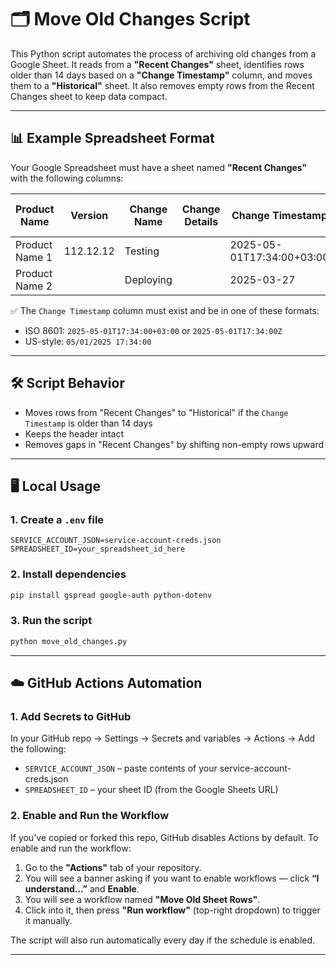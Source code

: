# 🗂 Move Old Changes Script

This Python script automates the process of archiving old changes from a Google Sheet. It reads from a **"Recent Changes"** sheet, identifies rows older than 14 days based on a **"Change Timestamp"** column, and moves them to a **"Historical"** sheet. It also removes empty rows from the Recent Changes sheet to keep data compact.

---

## 📊 Example Spreadsheet Format

Your Google Spreadsheet must have a sheet named **"Recent Changes"** with the following columns:

| Product Name   | Version | Change Name | Change Details | Change Timestamp            | End Change Timestamp | Change Type  | Component | Platform | Link | Comments |
|----------------|---------|-------------|----------------|------------------------------|-----------------------|--------------|-----------|----------|------|----------|
| Product Name 1 | 112.12.12 | Testing     |                | 2025-05-01T17:34:00+03:00    | 2025-05-22            | Full Rollout | Marketing | All      |      |          |
| Product Name 2 |           | Deploying   | | 2025-03-27              |                       | Full Rollout | Marketing | All      |      |          |

✅ The `Change Timestamp` column must exist and be in one of these formats:
- ISO 8601: `2025-05-01T17:34:00+03:00` or `2025-05-01T17:34:00Z`
- US-style: `05/01/2025 17:34:00`

---

## 🛠 Script Behavior

- Moves rows from "Recent Changes" to "Historical" if the `Change Timestamp` is older than 14 days
- Keeps the header intact
- Removes gaps in "Recent Changes" by shifting non-empty rows upward

---

## 🖥 Local Usage

### 1. Create a `.env` file

```env
SERVICE_ACCOUNT_JSON=service-account-creds.json
SPREADSHEET_ID=your_spreadsheet_id_here
```

### 2. Install dependencies

```bash
pip install gspread google-auth python-dotenv
```

### 3. Run the script

```bash
python move_old_changes.py
```

---

## ☁️ GitHub Actions Automation

### 1. Add Secrets to GitHub

In your GitHub repo → Settings → Secrets and variables → Actions → Add the following:

- `SERVICE_ACCOUNT_JSON` – paste contents of your service-account-creds.json
- `SPREADSHEET_ID` – your sheet ID (from the Google Sheets URL)

### 2. Enable and Run the Workflow

If you've copied or forked this repo, GitHub disables Actions by default. To enable and run the workflow:

1. Go to the **"Actions"** tab of your repository.
2. You will see a banner asking if you want to enable workflows — click **“I understand…”** and **Enable**.
3. You will see a workflow named **"Move Old Sheet Rows"**.
4. Click into it, then press **"Run workflow"** (top-right dropdown) to trigger it manually.

The script will also run automatically every day if the schedule is enabled.

---

